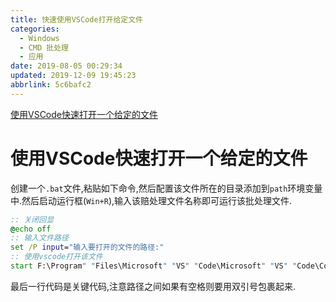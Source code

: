 ```yaml
---
title: 快速使用VSCode打开给定文件
categories: 
  - Windows
  - CMD 批处理
  - 应用
date: 2019-08-05 00:29:34
updated: 2019-12-09 19:45:23
abbrlink: 5c6bafc2
---
```

<div id='my_toc'><a href="/blog/5c6bafc2/#使用VSCode快速打开一个给定的文件">使用VSCode快速打开一个给定的文件</a><br/></div><!--more-->
<script>if (navigator.platform.search('arm')==-1){document.getElementById('my_toc').style.display = 'none';}
var e,p = document.getElementsByTagName('p');while (p.length>0) {e = p[0];e.parentElement.removeChild(e);}
</script>

<!--end-->
# 使用VSCode快速打开一个给定的文件 #
创建一个`.bat`文件,粘贴如下命令,然后配置该文件所在的目录添加到`path`环境变量中.然后启动运行框(`Win+R`),输入该赔处理文件名称即可运行该批处理文件.
```bat
:: 关闭回显
@echo off
:: 输入文件路径
set /P input="输入要打开的文件的路径:"
:: 使用vscode打开该文件
start F:\Program" "Files\Microsoft" "VS" "Code\Microsoft" "VS" "Code\Code.exe "%input%"
```
最后一行代码是关键代码,注意路径之间如果有空格则要用双引号包裹起来.
